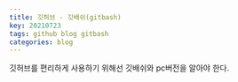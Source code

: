 ```yaml
---
title: 깃허브 - 깃배쉬(gitbash)
key: 20210723
tags: github blog gitbash
categories: blog
---
```

  

깃허브를 편리하게 사용하기 위해선 깃배쉬와 pc버전을 알아야 한다.
